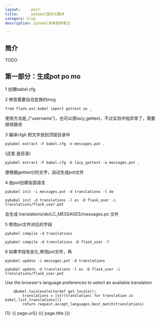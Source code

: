 ```yaml
---
layout:     post
title:      pybabel国际化翻译
category: blog
description: pybabel简单使用笔记

---
```



## 简介

TODO

## 第一部分：生成pot po mo

1 
创建babel.cfg

2 
修改需要自动变换的msg
```
from flask.ext.babel import gettext as _
```
使用方法是_("username")，也可以用lazy_gettext，不过实验中抛异常了，需要继续跟进

3 
编译cfgb
    把文件放到顶层目录中
```
pybabel extract -F babel.cfg -o messages.pot .
``` 
(这里.是目录)    
```
pybabel extract -F babel.cfg -k lazy_gettext -o messages.pot .
```
便根据gettext()的文字，自动生成pot文件

4 
由pot创建各国语言
```
pybabel init -i messages.pot -d translations -l de
```
```
pybabel init -d translations -l es -D flask_user -i translations/flask_user.pot
```
会生成 translations/de/LC_MESSAGES/messages.po 文件

5 修改po文件对应的字段
```
pybabel compile -d translations
```

```
pybabel compile -d translations -D flask_user -f
```

6 
如果字段有变化,修改pot文件，再
```
pybabel update -i messages.pot -d translations
```
```
pybabel update -d translations -l es -D flask_user -i translations/flask_user.pot
```
Use the browser's language preferences to select an available translation

```
    @babel.localeselectordef get_locale():
        translations = [str(translation) for translation in babel.list_translations()]
        return request.accept_languages.best_match(translations)
```



[1]:    {{ page.url}}  ({{ page.title }})
